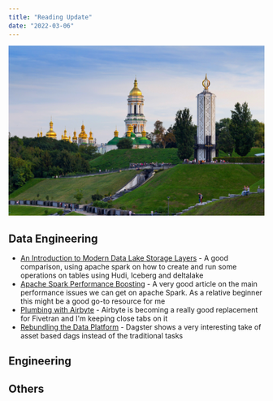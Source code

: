 ```yaml
---
title: "Reading Update"
date: "2022-03-06"
---
```


![Photo by Eugene on Unsplash](./kyiv.jpeg)

## Data Engineering

- [An Introduction to Modern Data Lake Storage Layers](https://dacort.dev/posts/modern-data-lake-storage-layers/) - A good comparison, using apache spark on how to create and run some operations on tables using Hudi, Iceberg and deltalake
- [Apache Spark Performance Boosting](https://towardsdatascience.com/apache-spark-performance-boosting-e072a3ec1179) - A very good article on the main performance issues we can get on apache Spark. As a relative beginner this might be a good go-to resource for me
- [Plumbing with Airbyte](https://www.topofthelyne.co/p/plumbing-with-airbyte) - Airbyte is becoming a really good replacement for Fivetran and I'm keeping close tabs on it
- [Rebundling the Data Platform](https://dagster.io/blog/rebundling-the-data-platform) - Dagster shows a very interesting take of asset based dags instead of the traditional tasks

## Engineering

## Others
